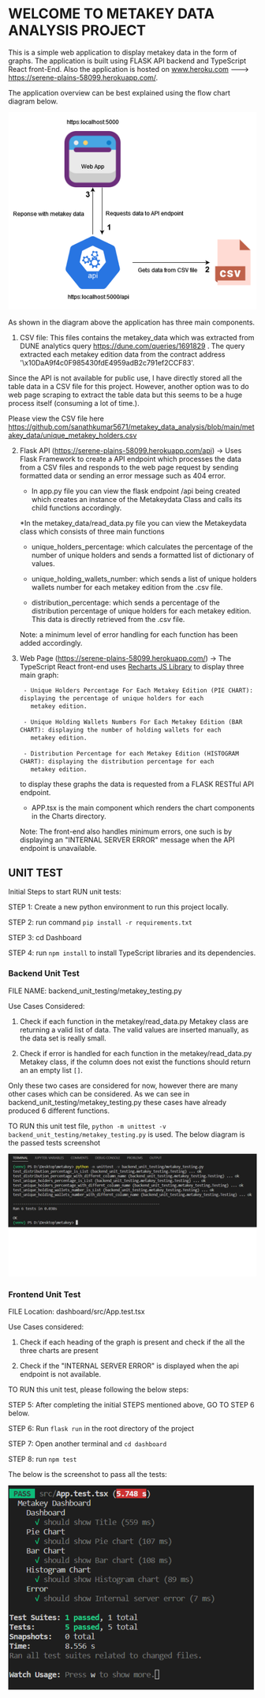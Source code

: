 <h1>WELCOME TO METAKEY DATA ANALYSIS PROJECT</h1>

This is a simple web application to display metakey data in the form of graphs. The application is built using FLASK API backend and TypeScript React front-End. Also the application is hosted on www.heroku.com ---> https://serene-plains-58099.herokuapp.com/.

The application overview can be best explained using the flow chart diagram below. 

<p align="center">
  <img src="https://github.com/sanathkumar5671/metakey_data_analysis/blob/main/images/FlowDiagram.png" />
</p>

As shown in the diagram above the application has three main components.

1. CSV file: This files contains the metakey_data which was extracted from DUNE analytics query https://dune.com/queries/1691829 .
The query extracted each metakey edition data from the contract address '\x10DaA9f4c0F985430fdE4959adB2c791ef2CCF83'. 

Since the API is not available for public use, I have directly stored all the table data in a CSV file for this project. However, another option was to do web page scraping to extract the table data but this seems to be a huge process itself (consuming a lot of time.).

Please view the CSV file here https://github.com/sanathkumar5671/metakey_data_analysis/blob/main/metakey_data/unique_metakey_holders.csv

2. Flask API (https://serene-plains-58099.herokuapp.com/api) -> Uses Flask Framework to create a API endpoint which processes the data from a CSV files and responds to the web page request by sending formatted data or sending an error message such as 404 error.

    * In app.py file you can view the flask endpoint /api being created which creates an instance of the Metakeydata Class and calls its child functions accordingly.

    *In the metakey_data/read_data.py file you can view the Metakeydata class which consists of three main functions
      
      - unique_holders_percentage: which calculates the percentage of the number of unique holders and sends a formatted  list of 
        dictionary of values.

      - unique_holding_wallets_number: which sends a list of unique holders wallets number for each metakey edition from the 
        .csv file.
     
      - distribution_percentage: which sends a percentage of the distribution percentage of unique holders for each metakey 
        edition. This data is directly retrieved from the .csv file.

    Note: a minimum level of error handling for each function has been added accordingly.

3. Web Page (https://serene-plains-58099.herokuapp.com/) -> The TypeScript React front-end uses <a href="https://recharts.org">Recharts JS Library</a> to display three main graph:

        - Unique Holders Percentage For Each Metakey Edition (PIE CHART): displaying the percentage of unique holders for each 
          metakey edition.

        - Unique Holding Wallets Numbers For Each Metakey Edition (BAR CHART): displaying the number of holding wallets for each 
          metakey edition.

        - Distribution Percentage for each Metakey Edition (HISTOGRAM CHART): displaying the distribution percentage for each 
          metakey edition.
  
    to display these graphs the data is requested from a FLASK RESTful API endpoint.

     * APP.tsx is the main component which renders the chart components in the Charts directory.

     Note: The front-end also handles minimum errors, one such is by displaying an "INTERNAL SERVER ERROR" message when the API endpoint is unavailable.

<h2>UNIT TEST</h2>

Initial Steps to start RUN unit tests:

STEP 1: Create a new python environment to run this project locally.

STEP 2: run command `pip install -r requirements.txt` 

STEP 3: cd Dashboard

STEP 4: run `npm install` to install TypeScript libraries and its dependencies.

<h3>Backend Unit Test</h3>
FILE NAME: backend_unit_testing/metakey_testing.py

Use Cases Considered:

1. Check if each function in the metakey/read_data.py Metakey class are returning a valid list of data. The valid values are inserted manually, as the data set is really small.

2. Check if error is handled for each function in the metakey/read_data.py Metakey class, if the column does not exist the functions should return an an empty list `[]`. 

Only these two cases are considered for now, however there are many other cases which can be considered. As we can see in backend_unit_testing/metakey_testing.py these cases have already produced 6 different functions.

TO RUN this unit test file, `python -m unittest -v backend_unit_testing/metakey_testing.py` is used. The below diagram is the passed tests screenshot

<p align="center">
  <img src="https://github.com/sanathkumar5671/metakey_data_analysis/blob/main/images/backend_unit_test_results.png" />
</p>

<h3>Frontend Unit Test</h3>

FILE Location: dashboard/src/App.test.tsx

Use Cases considered:

1. Check if each heading of the graph is present and check if the all the three charts are present

2. Check if the "INTERNAL SERVER ERROR" is displayed when the api endpoint is not available.

TO RUN this unit test, please following the below steps:

STEP 5: After completing the initial STEPS mentioned above, GO TO STEP 6 below.

STEP 6: Run `flask run` in the root directory of the project

STEP 7: Open another terminal and `cd dashboard`

STEP 8: run `npm test`

The below is the screenshot to pass all the tests:

<p align="center">
  <img src="https://github.com/sanathkumar5671/metakey_data_analysis/blob/main/images/dashboard_unit_test_results.png" />
</p>

